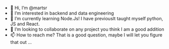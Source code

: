 - 👋 Hi, I’m @martsr
- 👀 I’m interested in backend and data engineering 
- 🌱 I’m currently learning Node.Js! I have previouslt taught myself python, JS and React. 
- 💞️ I’m looking to collaborate on any project you think I am a good addition
- 📫 How to reach me? That is a good question, maybe I will let you figure that out ...

<!---
martsr/martsr is a ✨ special ✨ repository because its `README.md` (this file) appears on your GitHub profile.
You can click the Preview link to take a look at your changes.
--->
